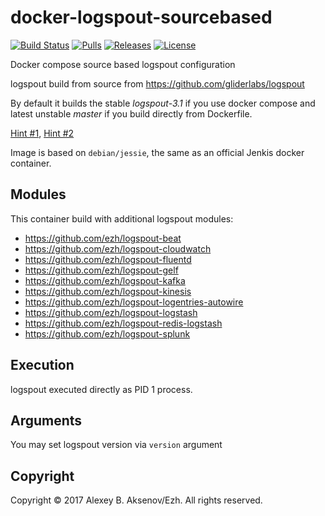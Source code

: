 docker-logspout-sourcebased
=======================
[![Build Status](https://travis-ci.org/ezh/docker-logspout-sourcebased.png?branch=master)](https://travis-ci.org/ezh/docker-logspout-sourcebased) [![Pulls](https://img.shields.io/docker/pulls/ezh1k/logspout.svg)](https://hub.docker.com/r/ezh1k/logspout/) [![Releases](https://img.shields.io/github/release/ezh/docker-logspout-sourcebased.svg)](https://github.com/ezh/docker-logspout-sourcebased/releases) [![License](https://img.shields.io/github/license/ezh/docker-logspout-sourcebased.svg)](https://github.com/ezh/docker-logspout-sourcebased/blob/master/LICENSE)

Docker compose source based logspout configuration

logspout build from source from https://github.com/gliderlabs/logspout

By default it builds the stable *logspout-3.1* if you use docker compose and latest unstable *master* if you build directly from Dockerfile.

[Hint #1](https://github.com/ezh/docker-logspout-sourcebased/blob/master/docker/Dockerfile#L19),
[Hint #2](https://github.com/ezh/docker-logspout-sourcebased/blob/master/docker-compose.yml#L8)

Image is based on `debian/jessie`, the same as an official Jenkis docker container.

Modules
-------

This container build with additional logspout modules:
* https://github.com/ezh/logspout-beat
* https://github.com/ezh/logspout-cloudwatch
* https://github.com/ezh/logspout-fluentd
* https://github.com/ezh/logspout-gelf
* https://github.com/ezh/logspout-kafka
* https://github.com/ezh/logspout-kinesis
* https://github.com/ezh/logspout-logentries-autowire
* https://github.com/ezh/logspout-logstash
* https://github.com/ezh/logspout-redis-logstash
* https://github.com/ezh/logspout-splunk

Execution
---------

logspout executed directly as PID 1 process.

Arguments
---------

You may set logspout version via `version` argument

Copyright
---------

Copyright © 2017 Alexey B. Aksenov/Ezh. All rights reserved.
